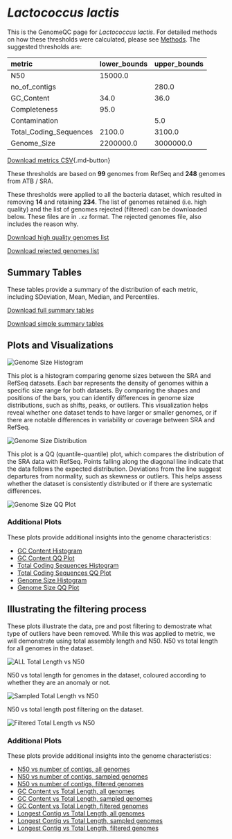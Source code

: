 # *Lactococcus lactis*

This is the GenomeQC page for *Lactococcus lactis*. For detailed methods on how these thresholds were calculated, please see [Methods](../../methods.md).
The suggested thresholds are: 

| metric                 | lower_bounds   | upper_bounds   |
|:-----------------------|:---------------|:---------------|
| N50                    | 15000.0        |                |
| no_of_contigs          |                | 280.0          |
| GC_Content             | 34.0           | 36.0           |
| Completeness           | 95.0           |                |
| Contamination          |                | 5.0            |
| Total_Coding_Sequences | 2100.0         | 3100.0         |
| Genome_Size            | 2200000.0      | 3000000.0      |

[Download metrics CSV](Lactococcus_lactis_metrics.csv){.md-button}


These thresholds are based on **99** genomes from RefSeq and **248** genomes from ATB / SRA.

These thresholds were applied to all the bacteria dataset, which resulted in removing **14** and retaining **234**.
The list of genomes retained (i.e. high quality) and the list of genomes rejected (filtered) can be downloaded below. These files are in `.xz` format. The rejected genomes file, also includes the reason why.

[Download high quality genomes list](Lactococcus_lactis_high_quality_genomes.csv.xz)


[Download rejected genomes list](Lactococcus_lactis_filtered_out_genomes.csv.xz)



## Summary Tables
These tables provide a summary of the distribution of each metric, including SDeviation, Mean, Median, and Percentiles.

[Download full summary tables](summary.csv)

[Download simple summary tables](selected_summary.csv)

## Plots and Visualizations

![Genome Size Histogram](Genome_Size_refseq_histogram_kde.png)

This plot is a histogram comparing genome sizes between the SRA and RefSeq datasets. Each bar represents the density of genomes within a specific size range for both datasets. By comparing the shapes and positions of the bars, you can identify differences in genome size distributions, such as shifts, peaks, or outliers. This visualization helps reveal whether one dataset tends to have larger or smaller genomes, or if there are notable differences in variability or coverage between SRA and RefSeq.

![Genome Size Distribution](Genome_Size_refseq_histogram_kde.png)

This plot is a QQ (quantile-quantile) plot, which compares the distribution of the SRA data with RefSeq. Points falling along the diagonal line indicate that the data follows the expected distribution. Deviations from the line suggest departures from normality, such as skewness or outliers. This helps assess whether the dataset is consistently distributed or if there are systematic differences.

![Genome Size QQ Plot](Genome_Size_refseq_qqplot.png)

### Additional Plots

These plots provide additional insights into the genome characteristics:

- [GC Content Histogram](GC_Content_refseq_histogram_kde.png)
- [GC Content QQ Plot](GC_Content_refseq_qqplot.png)
- [Total Coding Sequences Histogram](Total_Coding_Sequences_refseq_histogram_kde.png)
- [Total Coding Sequences QQ Plot](Total_Coding_Sequences_refseq_qqplot.png)
- [Genome Size Histogram](Genome_Size_refseq_histogram_kde.png)
- [Genome Size QQ Plot](Genome_Size_refseq_qqplot.png)
## Illustrating the filtering process
These plots illustrate the data, pre and post filtering to demostrate what type of outliers have been removed. While this was applied to metric, we will demonstrate using total assembly length and N50.
N50 vs total length for all genomes in the dataset.

![ALL Total Length vs N50](Lactococcus_lactis_all_total_length_N50.png)

N50 vs total length for genomes in the dataset, coloured according to whether they are an anomaly or not.

![Sampled Total Length vs N50](Lactococcus_lactis_sample_total_length_N50.png)

N50 vs total length post filtering on the dataset.

![Filtered Total Length vs N50](Lactococcus_lactis_filt_total_length_N50.png)

### Additional Plots

These plots provide additional insights into the genome characteristics:

- [N50 vs number of contigs, all genomes](Lactococcus_lactis_all_N50_number.png)
- [N50 vs number of contigs, sampled genomes](Lactococcus_lactis_sample_N50_number.png)
- [N50 vs number of contigs, filtered genomes](Lactococcus_lactis_filt_N50_number.png)
- [GC Content vs Total Length, all genomes](Lactococcus_lactis_all_total_length_GC_Content.png)
- [GC Content vs Total Length, sampled genomes](Lactococcus_lactis_sample_total_length_GC_Content.png)
- [GC Content vs Total Length, filtered genomes](Lactococcus_lactis_filt_total_length_GC_Content.png)
- [Longest Contig vs Total Length, all genomes](Lactococcus_lactis_all_total_length_longest.png)
- [Longest Contig vs Total Length, sampled genomes](Lactococcus_lactis_sample_total_length_longest.png)
- [Longest Contig vs Total Length, filtered genomes](Lactococcus_lactis_filt_total_length_longest.png)
